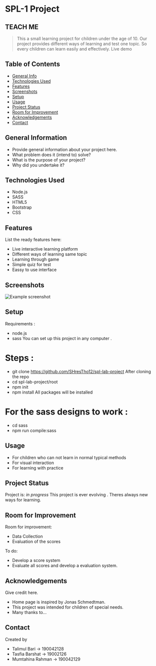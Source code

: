# SPL-1 Project
## TEACH ME 
> This a small learning project for children under the age of 10. Our project provides different ways of learning and test one topic. So every children can learn easily and effectively.
> Live demo 

## Table of Contents
* [General Info](#general-information)
* [Technologies Used](#technologies-used)
* [Features](#features)
* [Screenshots](#screenshots)
* [Setup](#setup)
* [Usage](#usage)
* [Project Status](#project-status)
* [Room for Improvement](#room-for-improvement)
* [Acknowledgements](#acknowledgements)
* [Contact](#contact)
<!-- * [License](#license) -->


## General Information
- Provide general information about your project here.
- What problem does it (intend to) solve?
- What is the purpose of your project?
- Why did you undertake it?
<!-- You don't have to answer all the questions - just the ones relevant to your project. -->


## Technologies Used
- Node.js
- SASS
- HTML5
- Bootstrap
- CSS


## Features
List the ready features here:
- Live interactive learning platform
- Different ways of learning same topic
- Learning through game
- Simple quiz for test
- Eassy to use interface


## Screenshots
![Example screenshot](./img/screenshot.png)
<!-- If you have screenshots you'd like to share, include them here. -->


## Setup
Requirements : 
- node.js 
- sass
You can set up this project in any computer . 
# Steps : 
- git clone https://github.com/SHresTho12/spl-lab-project
After cloning the repo
- cd spl-lab-project/root
- npm init
- npm install
All packages will be installed
# For the sass designs to work :
- cd sass
- npm run compile:sass


## Usage
- For children who can not learn in normal typical methods
- For visual interaction
- For learning with practice



## Project Status
Project is: _in progress_ 
This project is ever evolving . Theres always new ways for learning.

## Room for Improvement


Room for improvement:
- Data Collection 
- Evaluation of the scores

To do:
- Develop a score system
- Evaluate all scores and develop a evaluation system.


## Acknowledgements
Give credit here.
- Home page is inspired by Jonas Schmedtman.
- This project was intended for children of special needs.
- Many thanks to...


## Contact
Created by 
- Talimul Bari -> 190042128
- Tasfia Barshat -> 19002126
- Mumtahina Rahman -> 190042129



<!-- This project is open source -->


